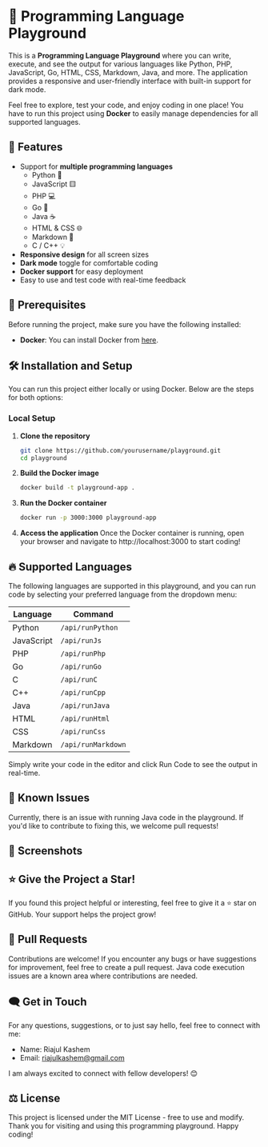 # 🚀 Programming Language Playground

This is a **Programming Language Playground** where you can write, execute, and see the output for various languages like Python, PHP, JavaScript, Go, HTML, CSS, Markdown, Java, and more. The application provides a responsive and user-friendly interface with built-in support for dark mode.

Feel free to explore, test your code, and enjoy coding in one place! You have to run this project using **Docker** to easily manage dependencies for all supported languages.

## 🌟 Features

- Support for **multiple programming languages**
  - Python 🐍
  - JavaScript 🟨
  - PHP 💻
  - Go 🐹
  - Java ☕
  - HTML & CSS 🌐
  - Markdown 📄
  - C / C++ 💡
- **Responsive design** for all screen sizes
- **Dark mode** toggle for comfortable coding
- **Docker support** for easy deployment
- Easy to use and test code with real-time feedback

## 🚧 Prerequisites

Before running the project, make sure you have the following installed:

- **Docker**: You can install Docker from [here](https://www.docker.com/get-started).

## 🛠️ Installation and Setup

You can run this project either locally or using Docker. Below are the steps for both options:

### Local Setup

1. **Clone the repository**

   ```bash
   git clone https://github.com/yourusername/playground.git
   cd playground
   ```
2. **Build the Docker image**
   ```bash
   docker build -t playground-app .
   ```
3. **Run the Docker container**
   ```bash
   docker run -p 3000:3000 playground-app
   ```
4. **Access the application**
   Once the Docker container is running, open your browser and navigate to http://localhost:3000 to start coding!

## 🔥 Supported Languages

The following languages are supported in this playground, and you can run code by selecting your preferred language from the dropdown menu:

| Language     | Command          |
|--------------|------------------|
| Python       | `/api/runPython`  |
| JavaScript   | `/api/runJs`      |
| PHP          | `/api/runPhp`     |
| Go           | `/api/runGo`      |
| C            | `/api/runC`       |
| C++          | `/api/runCpp`     |
| Java         | `/api/runJava`    |
| HTML         | `/api/runHtml`    |
| CSS          | `/api/runCss`     |
| Markdown     | `/api/runMarkdown`|

Simply write your code in the editor and click Run Code to see the output in real-time.

## 🐛 Known Issues
Currently, there is an issue with running Java code in the playground. If you'd like to contribute to fixing this, we welcome pull requests!

## 🎨 Screenshots

## ⭐ Give the Project a Star!
If you found this project helpful or interesting, feel free to give it a ⭐ star on GitHub. Your support helps the project grow!

## 🔧 Pull Requests
Contributions are welcome! If you encounter any bugs or have suggestions for improvement, feel free to create a pull request. Java code execution issues are a known area where contributions are needed.


## 🗨️ Get in Touch
For any questions, suggestions, or to just say hello, feel free to connect with me:

- Name: Riajul Kashem
- Email: riajulkashem@gmail.com

I am always excited to connect with fellow developers! 😊

## ⚖️ License
This project is licensed under the MIT License - free to use and modify. Thank you for visiting and using this programming playground. Happy coding!

